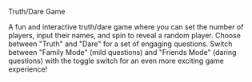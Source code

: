 Truth/Dare Game

A fun and interactive truth/dare game where you can set the number of players, input their names, and spin to reveal a random player. 
Choose between "Truth" and "Dare" for a set of engaging questions. 
Switch between "Family Mode" (mild questions) and "Friends Mode" (daring questions) with the toggle switch for an even more exciting game experience!

